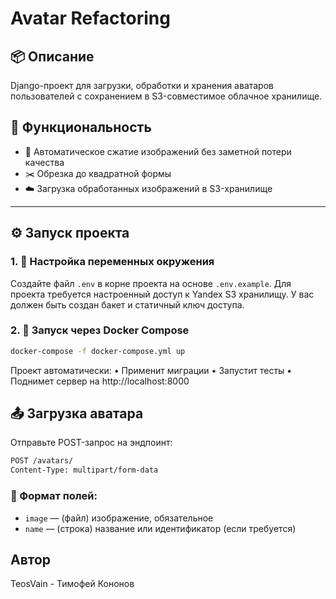 # Avatar Refactoring

## 📦 Описание
Django-проект для загрузки, обработки и хранения аватаров пользователей с сохранением в S3-совместимое облачное хранилище.

## 🚀 Функциональность

- 🔄 Автоматическое сжатие изображений без заметной потери качества
- ✂️ Обрезка до квадратной формы
- ☁️ Загрузка обработанных изображений в S3-хранилище

---

## ⚙️ Запуск проекта

### 1. 📁 Настройка переменных окружения

Создайте файл `.env` в корне проекта на основе `.env.example`. Для проекта требуется настроенный доступ к Yandex S3 хранилищу. У вас должен быть создан бакет и статичный ключ доступа.

### 2. 🐳 Запуск через Docker Compose

```bash
docker-compose -f docker-compose.yml up
```

Проект автоматически:
	•	Применит миграции
	•	Запустит тесты
	•	Поднимет сервер на http://localhost:8000

## 📤 Загрузка аватара

Отправьте POST-запрос на эндпоинт:

``` bash
POST /avatars/
Content-Type: multipart/form-data
```

### 🔸 Формат полей:

- `image` — (файл) изображение, обязательное
- `name` — (строка) название или идентификатор (если требуется)

## Автор
TeosVain - Тимофей Кононов